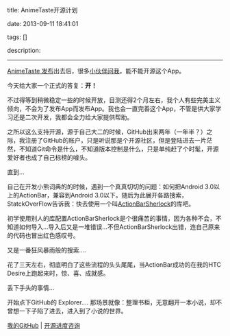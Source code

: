 title: AnimeTaste开源计划

date: 2013-09-11 18:41:01

tags: []

description: 

---
[AnimeTaste 发布](http://blog.zhan-dui.com/?p=577)出去后，很多[小伙伴问我](http://blog.zhan-dui.com/?p=577)，能不能开源这个App。

今天给大家一个正式的答复：**开！**

不过得等到稍微稳定一些的时候开放，目测还得2个月左右，我个人有些完美主义倾向，不会为了发布App而发布App。我也会一直完善这个App，不管是供大家学习还是二次开发，我都会全力给大家提供帮助。

之所以这么支持开源，源于自己大二的时候，GitHub出来两年（一年半？）之际，我注册了GitHub的账户，只是听说那是个开源社区，但是登陆进去一片茫然，不知道Git命令是什么，不知道版本控制是什么，只是单纯赶了个时髦，开源爱好者也成了自己标榜的噱头。

直到…

自己在开发小熊词典的的时候，遇到一个真真切切的问题：如何把Android 3.0以上的ActionBar，兼容到Android 3.0以下。随后为此展开各路搜索，StatckOverFlow告诉我：快去使用一个叫[ActionBarSherlock](https://github.com/JakeWharton/ActionBarSherlock)的库吧。

初学使用别人的库配置ActionBarSherlock是个很痛苦的事情，因为各种不会，不知道如何导入…导入后又是一堆错误…不但ActionBarSherlock出错，连自己原来的代码也冒出红色感叹号。

又是一番狂风暴雨般的搜索….

花了三天左右，彻底明白了这些流程的头头尾尾，当ActionBar成功的在我的HTC Desire上跑起来时，惊、喜、成就感。

丢下手头的事情…

开始点下GitHub的 Explorer…. 那场景就像：整理书柜，无意翻开一本小说，却不曾想一下子陷了进去，进入到了小说的世界。

[我的GitHub](https://github.com/daimajia) | [开源进度咨询](mailto:daimajia@gmail.com)

